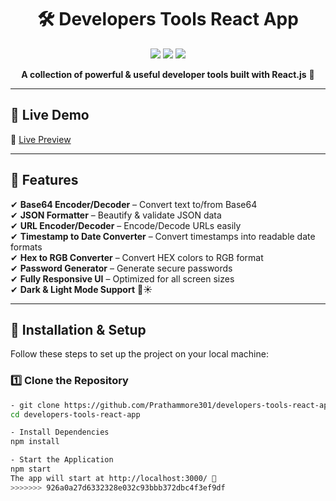 <h1 align="center">🛠️ Developers Tools React App</h1>

<p align="center">
  <img src="https://img.shields.io/badge/React.js-18-blue?style=for-the-badge&logo=react" />
  <img src="https://img.shields.io/badge/Bootstrap-5-purple?style=for-the-badge&logo=bootstrap" />
  <img src="https://img.shields.io/badge/Node.js-16-green?style=for-the-badge&logo=node.js" />
</p>

<p align="center">
  <b>A collection of powerful & useful developer tools built with React.js</b> 🚀  
</p>

---

## 🚀 **Live Demo**
🔗 [Live Preview](https://devlopertools.vercel.app/)

---

## 📌 **Features**
✔ **Base64 Encoder/Decoder** – Convert text to/from Base64  
✔ **JSON Formatter** – Beautify & validate JSON data  
✔ **URL Encoder/Decoder** – Encode/Decode URLs easily  
✔ **Timestamp to Date Converter** – Convert timestamps into readable date formats  
✔ **Hex to RGB Converter** – Convert HEX colors to RGB format  
✔ **Password Generator** – Generate secure passwords  
✔ **Fully Responsive UI** – Optimized for all screen sizes  
✔ **Dark & Light Mode Support** 🌙☀  

---

## 📌 **Installation & Setup**
Follow these steps to set up the project on your local machine:  

### **1️⃣ Clone the Repository**
```sh
- git clone https://github.com/Prathammore301/developers-tools-react-app.git
cd developers-tools-react-app

- Install Dependencies
npm install

- Start the Application
npm start
The app will start at http://localhost:3000/ 🎉
>>>>>>> 926a0a27d6332328e032c93bbb372dbc4f3ef9df
